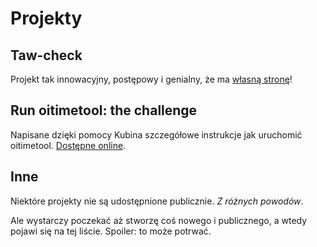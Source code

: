 <div lang="pl">

# Projekty

## Taw-check

Projekt tak innowacyjny, postępowy i genialny, że ma [własną stronę](taw-check.md)!

## Run oitimetool: the challenge

Napisane dzięki pomocy Kubina szczegółowe instrukcje jak uruchomić oitimetool. [Dostępne online](https://cdn.rawgit.com/Aleshkev/7292f4b6c342de7973151f915fdaad93/raw/oitimetool-challenge.html).

## Inne

Niektóre projekty nie są udostępnione publicznie. *Z różnych powodów*.

Ale wystarczy poczekać aż stworzę coś nowego i publicznego, a wtedy pojawi się na tej liście. Spoiler: to może potrwać.
